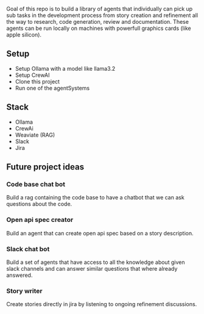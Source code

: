 
Goal of this repo is to build a library of agents that individually can pick up sub tasks in the development process from story creation and refinement all the way to research, code generation, review and documentation. 
These agents can be run locally on machines with powerfull graphics cards (like apple silicon). 

## Setup

- Setup Ollama with a model like llama3.2
- Setup CrewAI
- Clone this project
- Run one of the agentSystems

## Stack
- Ollama
- CrewAi
- Weaviate (RAG) 
- Slack
- Jira

## Future project ideas

### Code base chat bot
Build a rag containing the code base to have a chatbot that we can ask questions about the code. 

### Open api spec creator
Build an agent that can create open api spec based on a story description. 

### Slack chat bot 
Build a set of agents that have access to all the knowledge about given slack channels and can answer similar questions that where already answered. 

### Story writer
Create stories directly in jira by listening to ongoing refinement discussions. 

